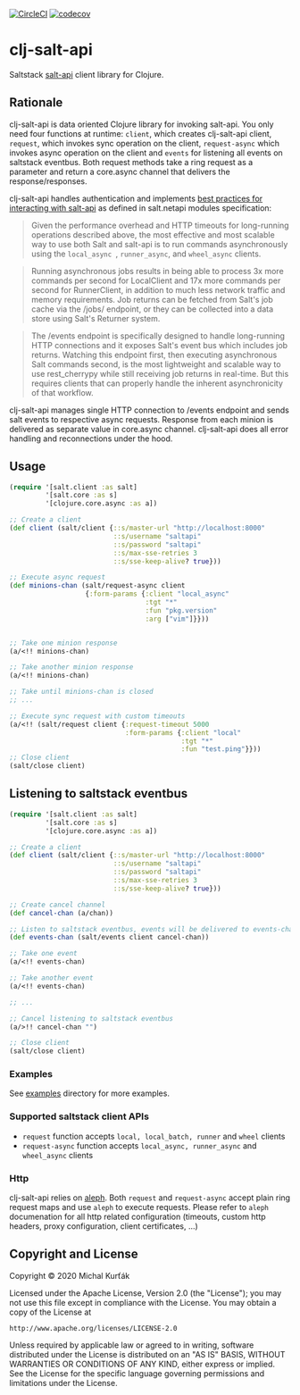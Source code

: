 [![CircleCI](https://circleci.com/gh/mkurtak/clj-salt-api.svg?style=shield)](https://circleci.com/gh/mkurtak/clj-salt-api)
[![codecov](https://codecov.io/gh/mkurtak/clj-salt-api/branch/master/graph/badge.svg)](https://codecov.io/gh/mkurtak/clj-salt-api)
# clj-salt-api

Saltstack [salt-api](http://docs.saltstack.com/en/latest/ref/netapi/all/salt.netapi.rest_cherrypy.html#module-salt.netapi.rest_cherrypy.app) client library for Clojure.

## Rationale

clj-salt-api is data oriented Clojure library for invoking salt-api. You only need four functions at runtime: `client`, which creates clj-salt-api client, `request`, which invokes sync operation on the client, `request-async` which invokes async operation on the client and `events` for listening all events on saltstack eventbus. Both request methods take a ring request as a parameter and return a core.async channel that delivers the response/responses.



clj-salt-api handles authentication and implements [best practices for interacting with salt-api](https://docs.saltstack.com/en/latest/ref/netapi/all/salt.netapi.rest_cherrypy.html#best-practices) as defined in salt.netapi modules specification:

> Given the performance overhead and HTTP timeouts for long-running operations described above, the most effective and most scalable way to use both Salt and salt-api is to run commands asynchronously using the `local_async `, `runner_async`, and `wheel_async` clients.

> Running asynchronous jobs results in being able to process 3x more commands per second for LocalClient and 17x more commands per second for RunnerClient, in addition to much less network traffic and memory requirements. Job returns can be fetched from Salt's job cache via the /jobs/<jid> endpoint, or they can be collected into a data store using Salt's Returner system.

> The /events endpoint is specifically designed to handle long-running HTTP connections and it exposes Salt's event bus which includes job returns. Watching this endpoint first, then executing asynchronous Salt commands second, is the most lightweight and scalable way to use rest_cherrypy while still receiving job returns in real-time. But this requires clients that can properly handle the inherent asynchronicity of that workflow.

clj-salt-api manages single HTTP connection to /events endpoint and sends salt events to respective async requests. Response from each minion is delivered as separate value in core.async channel. clj-salt-api does all error handling and reconnections under the hood.

## Usage

```clojure
(require '[salt.client :as salt]
         '[salt.core :as s]
         '[clojure.core.async :as a])

;; Create a client
(def client (salt/client {::s/master-url "http://localhost:8000"
                          ::s/username "saltapi"
                          ::s/password "saltapi"
                          ::s/max-sse-retries 3
                          ::s/sse-keep-alive? true}))

;; Execute async request
(def minions-chan (salt/request-async client
                   {:form-params {:client "local_async"
                                  :tgt "*"
                                  :fun "pkg.version"
                                  :arg ["vim"]}}))


;; Take one minion response
(a/<!! minions-chan)

;; Take another minion response
(a/<!! minions-chan)

;; Take until minions-chan is closed
;; ...

;; Execute sync request with custom timeouts
(a/<!! (salt/request client {:request-timeout 5000
                             :form-params {:client "local"
                                           :tgt "*"
                                           :fun "test.ping"}}))
;; Close client
(salt/close client)
```
## Listening to saltstack eventbus

```clojure
(require '[salt.client :as salt]
         '[salt.core :as s]
         '[clojure.core.async :as a])

;; Create a client
(def client (salt/client {::s/master-url "http://localhost:8000"
                          ::s/username "saltapi"
                          ::s/password "saltapi"
                          ::s/max-sse-retries 3
                          ::s/sse-keep-alive? true}))

;; Create cancel channel
(def cancel-chan (a/chan))

;; Listen to saltstack eventbus, events will be delivered to events-chan
(def events-chan (salt/events client cancel-chan))

;; Take one event
(a/<!! events-chan)

;; Take another event
(a/<!! events-chan)

;; ...

;; Cancel listening to saltstack eventbus
(a/>!! cancel-chan "")

;; Close client
(salt/close client)
```

### Examples

See [examples](examples) directory for more examples.

### Supported saltstack client APIs

- `request` function accepts `local, local_batch, runner` and `wheel` clients
- `request-async` function accepts `local_async, runner_async` and `wheel_async` clients

### Http

clj-salt-api relies on [aleph](https://github.com/ztellman/aleph). Both `request` and `request-async` accept plain ring request maps and use `aleph` to execute requests. Please refer to `aleph` documenation for all http related configuration (timeouts, custom http headers, proxy configuration, client certificates, ...)

## Copyright and License

Copyright © 2020 Michal Kurťák

Licensed under the Apache License, Version 2.0 (the "License");
you may not use this file except in compliance with the License.
You may obtain a copy of the License at

    http://www.apache.org/licenses/LICENSE-2.0

Unless required by applicable law or agreed to in writing, software
distributed under the License is distributed on an "AS IS" BASIS,
WITHOUT WARRANTIES OR CONDITIONS OF ANY KIND, either express or implied.
See the License for the specific language governing permissions and
limitations under the License.

